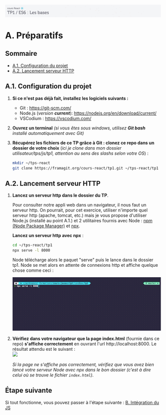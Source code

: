 <img src="images/readme/header-small.jpg" >

# A. Préparatifs <!-- omit in toc -->

## Sommaire <!-- omit in toc -->
- [A.1. Configuration du projet](#a1-configuration-du-projet)
- [A.2. Lancement serveur HTTP](#a2-lancement-serveur-http)

## A.1. Configuration du projet
1. **Si ce n'est pas déjà fait, installez les logiciels suivants :**
	- Git : https://git-scm.com/
	- Node.js (*version **current***): https://nodejs.org/en/download/current/
	- VSCodium : https://vscodium.com/

2. **Ouvrez un terminal** *(si vous êtes sous windows, utilisez **Git bash** installé automatiquement avec Git)*

3. **Récupérez les fichiers de ce TP grâce à Git : clonez ce repo dans un dossier de votre choix** (*ici je clone dans mon dossier utilisateur/tps/js/tp1, attention au sens des slashs selon votre OS*) :
	```bash
	mkdir ~/tps-react
	git clone https://framagit.org/cours-react/tp1.git ~/tps-react/tp1
	```

## A.2. Lancement serveur HTTP

1. **Lancez un serveur http dans le dossier du TP**.

	Pour consulter notre appli web dans un navigateur, il nous faut un serveur http. On pourrait, pour cet exercice, utiliser n'importe quel serveur http (apache, tomcat, etc.) mais je vous propose d'utiliser Node.js (installé au point A.1.) et 2 utilitaires fournis avec Node : [npm (Node Package Manager)](https://fr.wikipedia.org/wiki/Npm) et [npx](https://www.npmjs.com/package/npx).

	**Lancez un serveur http avec npx** :

	```bash
	cd ~/tps-react/tp1
	npx serve -l 8000
	```

	Node télécharge alors le paquet "serve" puis le lance dans le dossier tp1. Node se met alors en attente de connexions http et affiche quelque chose comme ceci :

	<img src="images/readme/npx-serve.gif" />


2. **Vérifiez dans votre navigateur que la page index.html** (fournie dans ce repo) **s'affiche correctement** en ouvrant l'url http://localhost:8000. Le résultat attendu est le suivant : <br><a href="images/readme/screen-00.jpg"><img src="images/readme/screen-00.jpg" width="80%"></a>

	*Si la page ne s'affiche pas correctement, vérifiez que vous avez bien lancé votre serveur Node avec npx dans le bon dossier (c'est à dire celui où se trouve le fichier `index.html`).*

## Étape suivante <!-- omit in toc -->
Si tout fonctionne, vous pouvez passer à l'étape suivante : [B. Intégration du JS](B-integration.md)